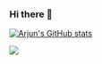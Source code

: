 ### Hi there 👋
[![Arjun's GitHub stats](https://github-readme-stats.vercel.app/api?username=ArjunSahlot)](https://github.com/ArjunSahlot)

![ ](https://komarev.com/ghpvc/?username=ArjunSahlot)
